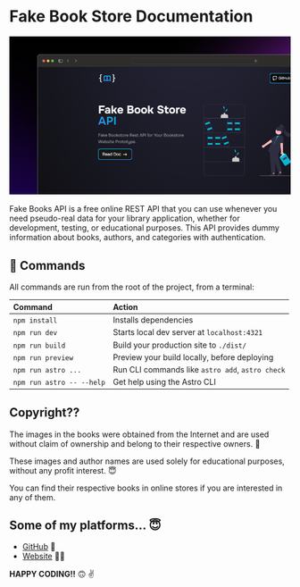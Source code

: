 # Fake Book Store Documentation

![screenshot](./public/images/screenshot.png)

Fake Books API is a free online REST API that you can use whenever you need pseudo-real data for your library application, whether for development, testing, or educational purposes. This API provides dummy information about books, authors, and categories with authentication.

## 🧞 Commands

All commands are run from the root of the project, from a terminal:

| Command                   | Action                                           |
| :------------------------ | :----------------------------------------------- |
| `npm install`             | Installs dependencies                            |
| `npm run dev`             | Starts local dev server at `localhost:4321`      |
| `npm run build`           | Build your production site to `./dist/`          |
| `npm run preview`         | Preview your build locally, before deploying     |
| `npm run astro ...`       | Run CLI commands like `astro add`, `astro check` |
| `npm run astro -- --help` | Get help using the Astro CLI                     |

## Copyright??

The images in the books were obtained from the Internet and are used without claim of ownership and belong to their respective owners. :slightly_smiling_face:

These images and author names are used solely for educational purposes, without any profit interest. :innocent:

You can find their respective books in online stores if you are interested in any of them.

## Some of my platforms... :innocent:

- [GitHub](https://github.com/FLCHRIS) :black_heart:
- [Website](https://fkhris-ts.netlify.app/) :face_in_clouds:

**HAPPY CODING!!** :upside_down_face: :v:
